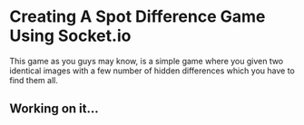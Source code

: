 # Creating A Spot Difference Game Using Socket.io
 This game as you guys may know, is a simple game where you given
 two identical images with a few number of hidden differences which
 you have to find them all.

## Working on it...
